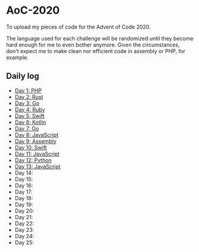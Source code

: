 # AoC-2020
To upload my pieces of code for the Advent of Code 2020.

The language used for each challenge will be randomized until they become hard enough for me to even bother anymore. Given the circumstances, don't expect me to make clean nor efficient code in assembly or PHP, for example.

## Daily log

* [Day 1: PHP](day_01)
* [Day 2: Rust](day_02)
* [Day 3: Go](day_03)
* [Day 4: Ruby](day_04)
* [Day 5: Swift](day_05)
* [Day 6: Kotlin](day_06)
* [Day 7: Go](day_07)
* [Day 8: JavaScript](day_08)
* [Day 9: Assembly](day_09)
* [Day 10: Swift](day_10)
* [Day 11: JavaScript](day_11)
* [Day 12: Python](day_12)
* [Day 13: JavaScript](day_13)
* Day 14:
* Day 15:
* Day 16:
* Day 17:
* Day 18:
* Day 19:
* Day 20:
* Day 21:
* Day 22:
* Day 23:
* Day 24:
* Day 25:
